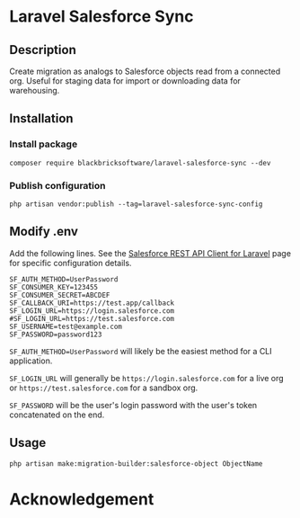 # Laravel Salesforce Sync

## Description

Create migration as analogs to Salesforce objects read from a connected org. Useful for staging data for import or downloading data for warehousing.

## Installation

### Install package

`composer require blackbricksoftware/laravel-salesforce-sync --dev`

### Publish configuration

`php artisan vendor:publish --tag=laravel-salesforce-sync-config`

## Modify .env

Add the following lines. See the [Salesforce REST API Client for Laravel](https://github.com/omniphx/forrest) page for specific configuration details.

```
SF_AUTH_METHOD=UserPassword
SF_CONSUMER_KEY=123455
SF_CONSUMER_SECRET=ABCDEF
SF_CALLBACK_URI=https://test.app/callback
SF_LOGIN_URL=https://login.salesforce.com
#SF_LOGIN_URL=https://test.salesforce.com
SF_USERNAME=test@example.com
SF_PASSWORD=password123
```

`SF_AUTH_METHOD=UserPassword` will likely be the easiest method for a CLI application. 

`SF_LOGIN_URL` will generally be `https://login.salesforce.com` for a live org or `https://test.salesforce.com` for a sandbox org.

`SF_PASSWORD` will be the user's login password with the user's token concatenated on the end.

## Usage

`php artisan make:migration-builder:salesforce-object ObjectName`

# Acknowledgement

